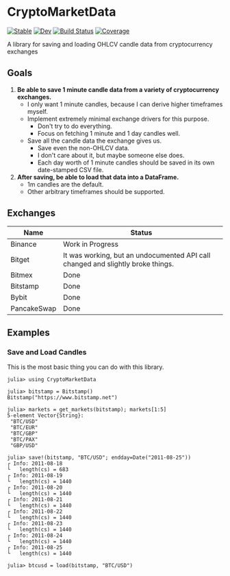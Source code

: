 # CryptoMarketData

[![Stable](https://img.shields.io/badge/docs-stable-blue.svg)](https://g-gundam.github.io/CryptoMarketData.jl/stable/)
[![Dev](https://img.shields.io/badge/docs-dev-blue.svg)](https://g-gundam.github.io/CryptoMarketData.jl/dev/)
[![Build Status](https://github.com/g-gundam/CryptoMarketData.jl/actions/workflows/CI.yml/badge.svg?branch=main)](https://github.com/g-gundam/CryptoMarketData.jl/actions/workflows/CI.yml?query=branch%3Amain)
[![Coverage](https://codecov.io/gh/g-gundam/CryptoMarketData.jl/branch/main/graph/badge.svg)](https://codecov.io/gh/g-gundam/CryptoMarketData.jl)

A library for saving and loading OHLCV candle data from cryptocurrency exchanges

## Goals

1.  **Be able to save 1 minute candle data from a variety of cryptocurrency exchanges.**
    + I only want 1 minute candles, because I can derive higher timeframes myself.
    + Implement extremely minimal exchange drivers for this purpose.
      - Don't try to do everything.
      - Focus on fetching 1 minute and 1 day candles well.
    + Save all the candle data the exchange gives us.
      - Save even the non-OHLCV data.
      - I don't care about it, but maybe someone else does.
      - Each day worth of 1 minute candles should be saved in its own date-stamped CSV file.
2.  **After saving, be able to load that data into a DataFrame.**
    + 1m candles are the default.
    + Other arbitrary timeframes should be supported.

## Exchanges

| Name        | Status                                                                          |
|-------------|---------------------------------------------------------------------------------|
| Binance     | Work in Progress                                                                |
| Bitget      | It was working, but an undocumented API call changed and slightly broke things. |
| Bitmex      | Done                                                                            |
| Bitstamp    | Done                                                                            |
| Bybit       | Done                                                                            |
| PancakeSwap | Done                                                                            |

## Examples

### Save and Load Candles

This is the most basic thing you can do with this library.

```julia-repl
julia> using CryptoMarketData

julia> bitstamp = Bitstamp()
Bitstamp("https://www.bitstamp.net")

julia> markets = get_markets(bitstamp); markets[1:5]
5-element Vector{String}:
 "BTC/USD"
 "BTC/EUR"
 "BTC/GBP"
 "BTC/PAX"
 "GBP/USD"

julia> save!(bitstamp, "BTC/USD"; endday=Date("2011-08-25"))
┌ Info: 2011-08-18
└   length(cs) = 683
┌ Info: 2011-08-19
└   length(cs) = 1440
┌ Info: 2011-08-20
└   length(cs) = 1440
┌ Info: 2011-08-21
└   length(cs) = 1440
┌ Info: 2011-08-22
└   length(cs) = 1440
┌ Info: 2011-08-23
└   length(cs) = 1440
┌ Info: 2011-08-24
└   length(cs) = 1440
┌ Info: 2011-08-25
└   length(cs) = 1440

julia> btcusd = load(bitstamp, "BTC/USD")
```
